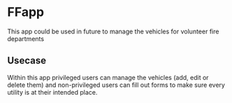 # FFapp
This app could be used in future to manage the vehicles for volunteer fire departments

## Usecase
Within this app privileged users can manage the vehicles (add, edit or delete them) and non-privileged users can fill out forms to
make sure every utility is at their intended place.
